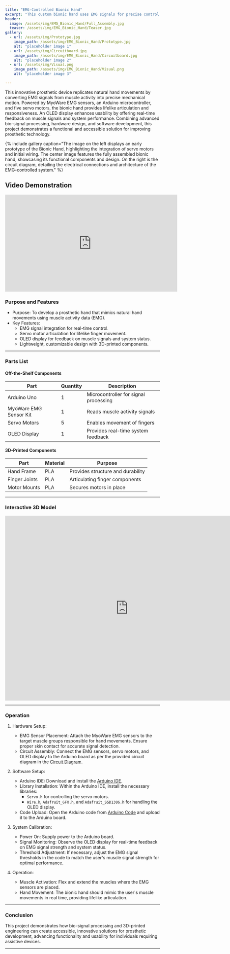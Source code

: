 ```yaml
---
title: "EMG-Controlled Bionic Hand"
excerpt: "This custom bionic hand uses EMG signals for precise control, blending advanced engineering with bio-signal processing."
header:
  image: /assets/img/EMG_Bionic_Hand/Full_Assembly.jpg
  teaser: /assets/img/EMG_Bionic_Hand/Teaser.jpg
gallery:
  - url: /assets/img/Prototype.jpg
    image_path: /assets/img/EMG_Bionic_Hand/Prototype.jpg
    alt: "placeholder image 1"
  - url: /assets/img/Circuitboard.jpg
    image_path: /assets/img/EMG_Bionic_Hand/Circuitboard.jpg
    alt: "placeholder image 2"
  - url: /assets/img/Visual.png
    image_path: /assets/img/EMG_Bionic_Hand/Visual.png
    alt: "placeholder image 3"

---
```


This innovative prosthetic device replicates natural hand movements by converting EMG signals from muscle activity into precise mechanical motion. Powered by MyoWare EMG sensors, an Arduino microcontroller, and five servo motors, the bionic hand provides lifelike articulation and responsiveness. An OLED display enhances usability by offering real-time feedback on muscle signals and system performance. Combining advanced bio-signal processing, hardware design, and software development, this project demonstrates a functional and accessible solution for improving prosthetic technology.

{% include gallery caption="The image on the left displays an early prototype of the Bionic Hand, highlighting the integration of servo motors and initial wiring. The center image features the fully assembled bionic hand, showcasing its functional components and design. On the right is the circuit diagram, detailing the electrical connections and architecture of the EMG-controlled system." %}


## Video Demonstration
<iframe width="560" height="315" src="https://youtu.be/1Tsb31K6_5A?si=nPcNtzrujmulz3kl" frameborder="0" allowfullscreen></iframe>


### Purpose and Features
- Purpose: To develop a prosthetic hand that mimics natural hand movements using muscle activity data (EMG).
- Key Features:
  - EMG signal integration for real-time control.
  - Servo motor articulation for lifelike finger movement.
  - OLED display for feedback on muscle signals and system status.
  - Lightweight, customizable design with 3D-printed components.

---

### Parts List
#### Off-the-Shelf Components

| Part               | Quantity | Description                       |
|-------------------------|--------------|---------------------------------------|
| Arduino Uno            | 1            | Microcontroller for signal processing |
| MyoWare EMG Sensor Kit | 1            | Reads muscle activity signals         |
| Servo Motors           | 5            | Enables movement of fingers           |
| OLED Display           | 1            | Provides real-time system feedback    |

#### 3D-Printed Components

| Part          | Material | Purpose                     |
|--------------------|--------------|---------------------------------|
| Hand Frame         | PLA          | Provides structure and durability |
| Finger Joints      | PLA          | Articulating finger components  |
| Motor Mounts       | PLA          | Secures motors in place         |

---

### Interactive 3D Model
<iframe src="https://a360.co/40GtGrs" width="800" height="600" allowfullscreen="true" webkitallowfullscreen="true" mozallowfullscreen="true"  frameborder="0"></iframe>

---

### Operation

1. Hardware Setup:
   - EMG Sensor Placement: Attach the MyoWare EMG sensors to the target muscle groups responsible for hand movements. Ensure proper skin contact for accurate signal detection.
   - Circuit Assembly: Connect the EMG sensors, servo motors, and OLED display to the Arduino board as per the provided circuit diagram in the [Circuit Diagram](https://github.com/JKevin101/Bionic_Hand/blob/5ccf55b6d32624cabfeccd29a5afa77dec50e408/README.md).

2. Software Setup:
   - Arduino IDE: Download and install the [Arduino IDE](https://www.arduino.cc/en/software/).
   - Library Installation: Within the Arduino IDE, install the necessary libraries:
     - `Servo.h` for controlling the servo motors.
     - `Wire.h`, `Adafruit_GFX.h`, and `Adafruit_SSD1306.h` for handling the OLED display.
   - Code Upload: Open the Arduino code from [Arduino Code](https://github.com/JKevin101/Bionic_Hand/blob/5ccf55b6d32624cabfeccd29a5afa77dec50e408/Bionic_Hand_Code/Bionic_Hand_Code.ino) and upload it to the Arduino board.

3. System Calibration:
   - Power On: Supply power to the Arduino board.
   - Signal Monitoring: Observe the OLED display for real-time feedback on EMG signal strength and system status.
   - Threshold Adjustment: If necessary, adjust the EMG signal thresholds in the code to match the user's muscle signal strength for optimal performance.

4. Operation:
   - Muscle Activation: Flex and extend the muscles where the EMG sensors are placed.
   - Hand Movement: The bionic hand should mimic the user's muscle movements in real time, providing lifelike articulation.

---

### Conclusion
This project demonstrates how bio-signal processing and 3D-printed engineering can create accessible, innovative solutions for prosthetic development, advancing functionality and usability for individuals requiring assistive devices.

---
